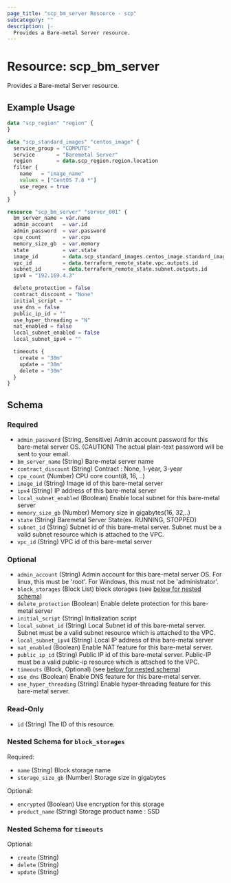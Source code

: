 ```yaml
---
page_title: "scp_bm_server Resource - scp"
subcategory: ""
description: |-
  Provides a Bare-metal Server resource.
---
```


# Resource: scp_bm_server

Provides a Bare-metal Server resource.


## Example Usage

```terraform
data "scp_region" "region" {
}

data "scp_standard_images" "centos_image" {
  service_group = "COMPUTE"
  service       = "Baremetal Server"
  region        = data.scp_region.region.location
  filter {
    name   = "image_name"
    values = ["CentOS 7.8 *"]
    use_regex = true
  }
}

resource "scp_bm_server" "server_001" {
  bm_server_name = var.name
  admin_account   = var.id
  admin_password  = var.password
  cpu_count       = var.cpu
  memory_size_gb  = var.memory
  state           = var.state
  image_id        = data.scp_standard_images.centos_image.standard_images[0].id
  vpc_id          = data.terraform_remote_state.vpc.outputs.id
  subnet_id       = data.terraform_remote_state.subnet.outputs.id
  ipv4 = "192.169.4.3"

  delete_protection = false
  contract_discount = "None"
  initial_script = ""
  use_dns = false
  public_ip_id = ""
  use_hyper_threading = "N"
  nat_enabled = false
  local_subnet_enabled = false
  local_subnet_ipv4 = ""

  timeouts {
    create = "30m"
    update = "30m"
    delete = "30m"
  }
}
```

<!-- schema generated by tfplugindocs -->
## Schema

### Required

- `admin_password` (String, Sensitive) Admin account password for this bare-metal server OS. (CAUTION) The actual plain-text password will be sent to your email.
- `bm_server_name` (String) Bare-metal server name
- `contract_discount` (String) Contract : None, 1-year, 3-year
- `cpu_count` (Number) CPU core count(8, 16, ..)
- `image_id` (String) Image id of this bare-metal server
- `ipv4` (String) IP address of this bare-metal server
- `local_subnet_enabled` (Boolean) Enable local subnet for this bare-metal server
- `memory_size_gb` (Number) Memory size in gigabytes(16, 32,..)
- `state` (String) Baremetal Server State(ex. RUNNING, STOPPED)
- `subnet_id` (String) Subnet id of this bare-metal server. Subnet must be a valid subnet resource which is attached to the VPC.
- `vpc_id` (String) VPC id of this bare-metal server

### Optional

- `admin_account` (String) Admin account for this bare-metal server OS. For linux, this must be 'root'. For Windows, this must not be 'administrator'.
- `block_storages` (Block List) block storages (see [below for nested schema](#nestedblock--block_storages))
- `delete_protection` (Boolean) Enable delete protection for this bare-metal server
- `initial_script` (String) Initialization script
- `local_subnet_id` (String) Local Subnet id of this bare-metal server. Subnet must be a valid subnet resource which is attached to the VPC.
- `local_subnet_ipv4` (String) Local IP address of this bare-metal server
- `nat_enabled` (Boolean) Enable NAT feature for this bare-metal server.
- `public_ip_id` (String) Public IP id of this bare-metal server. Public-IP must be a valid public-ip resource which is attached to the VPC.
- `timeouts` (Block, Optional) (see [below for nested schema](#nestedblock--timeouts))
- `use_dns` (Boolean) Enable DNS feature for this bare-metal server.
- `use_hyper_threading` (String) Enable hyper-threading feature for this bare-metal server.

### Read-Only

- `id` (String) The ID of this resource.

<a id="nestedblock--block_storages"></a>
### Nested Schema for `block_storages`

Required:

- `name` (String) Block storage name
- `storage_size_gb` (Number) Storage size in gigabytes

Optional:

- `encrypted` (Boolean) Use encryption for this storage
- `product_name` (String) Storage product name : SSD


<a id="nestedblock--timeouts"></a>
### Nested Schema for `timeouts`

Optional:

- `create` (String)
- `delete` (String)
- `update` (String)
